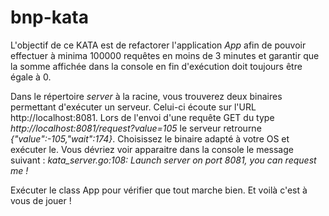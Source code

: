 # bnp-kata

L'objectif de ce KATA est de refactorer l'application *App* afin de pouvoir effectuer à minima 100000 requêtes en moins de 3 minutes et garantir que la somme affichée dans la console en fin d'exécution doit toujours être égale à 0.

Dans le répertoire *server* à la racine, vous trouverez deux binaires permettant d'exécuter un serveur. Celui-ci écoute sur l'URL http://localhost:8081. Lors de l'envoi d'une requête GET du type *http://localhost:8081/request?value=105* le serveur retrourne *{"value":-105,"wait":174}*. Choisissez le binaire adapté à votre OS et exécuter le. Vous dévriez voir apparaitre dans la console le message suivant : *kata_server.go:108: Launch server on port 8081, you can request me !*

Exécuter le class App pour vérifier que tout marche bien. Et voilà c'est à vous de jouer !
